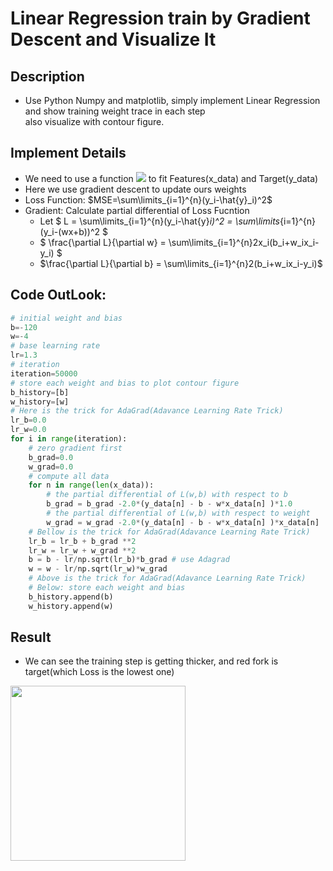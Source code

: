 # Linear Regression train by Gradient Descent and Visualize It
## Description
* Use Python Numpy and matplotlib, simply implement Linear Regression and show training weight trace in each step <br>also visualize with contour figure.
## Implement Details
* We need to use a function <img src='https://render.githubusercontent.com/render/math?math=Y=W \times X + B#gh-dark-mode-only'> to fit Features(x_data) and Target(y_data)
* Here we use gradient descent to update ours weights
* Loss Function: $MSE=\sum\limits_{i=1}^{n}(y_i-\hat{y}_i)^2$ 
* Gradient: Calculate partial differential of Loss Fucntion
    * Let $ L = \sum\limits_{i=1}^{n}(y_i-\hat{y}_i)^2 = \sum\limits_{i=1}^{n}(y_i-(wx+b))^2 $
    * $ \frac{\partial L}{\partial w} = \sum\limits_{i=1}^{n}2x_i(b_i+w_ix_i-y_i) $
    * $\frac{\partial L}{\partial b} = \sum\limits_{i=1}^{n}2(b_i+w_ix_i-y_i)$


## Code OutLook:
```python
# initial weight and bias
b=-120
w=-4
# base learning rate
lr=1.3
# iteration
iteration=50000
# store each weight and bias to plot contour figure
b_history=[b]
w_history=[w]
# Here is the trick for AdaGrad(Adavance Learning Rate Trick)
lr_b=0.0
lr_w=0.0
for i in range(iteration):
    # zero gradient first
    b_grad=0.0  
    w_grad=0.0   
    # compute all data
    for n in range(len(x_data)):
        # the partial differential of L(w,b) with respect to b
        b_grad = b_grad -2.0*(y_data[n] - b - w*x_data[n] )*1.0
        # the partial differential of L(w,b) with respect to weight
        w_grad = w_grad -2.0*(y_data[n] - b - w*x_data[n] )*x_data[n] 
    # Bellow is the trick for AdaGrad(Adavance Learning Rate Trick)
    lr_b = lr_b + b_grad **2
    lr_w = lr_w + w_grad **2
    b = b - lr/np.sqrt(lr_b)*b_grad # use Adagrad
    w = w - lr/np.sqrt(lr_w)*w_grad
    # Above is the trick for AdaGrad(Adavance Learning Rate Trick)
    # Below: store each weight and bias
    b_history.append(b)
    w_history.append(w)
```

## Result
* We can see the training step is getting thicker, and red fork is target(which Loss is the lowest one)<br>
<img src="https://i.imgur.com/b0YnARZ.png" width=280 align="left"/>


